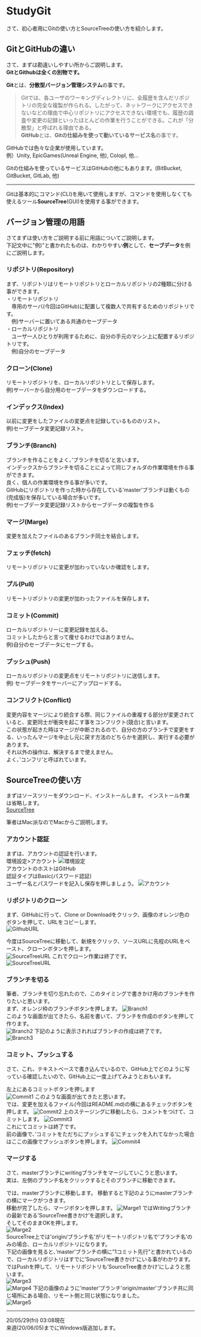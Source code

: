 # StudyGit
さて、初心者用にGitの使い方とSourceTreeの使い方を紹介します。
## GitとGitHubの違い
さて、まずは勘違いしやすい所からご説明します。  
**GitとGithubは全くの別物です。**  
  
**Git**とは、**分散型バージョン管理システム**の事です。
>Gitでは、各ユーザのワーキングディレクトリに、全履歴を含んだリポジトリの完全な複製が作られる。したがって、ネットワークにアクセスできないなどの理由で中心リポジトリにアクセスできない環境でも、履歴の調査や変更の記録といったほとんどの作業を行うことができる。これが「分散型」と呼ばれる理由である。  
**GitHub**とは、**Gitの仕組みを使って動いているサービス名**の事です。
  
GitHubでは色々な企業が使用しています。  
例）Unity, EpicGames(Unreal Engine, 他), Colopl, 他...

Gitの仕組みを使っているサービスはGitHubの他にもあります。(BitBucket, GitBucket, GitLab, 他)

***
Gitは基本的にコマンド(CLI)を用いて使用しますが、コマンドを使用しなくても使えるツール**SourceTree**(GUI)を使用する事ができます。
## バージョン管理の用語
さてまずは使い方をご説明する前に用語についてご説明します。  
下記文中に"例)"と書かれたものは、わかりやすい**例**として、**セーブデータ**を例にご説明します。
### リポジトリ(Repository)
まず、リポジトリはリモートリポジトリとローカルリポジトリの2種類に分ける事ができます。  
・リモートリポジトリ  
　専用のサーバ(今回はGitHub)に配置して複数人で共有するためのリポジトリです。  
　例)サーバーに置いてある共通のセーブデータ  
・ローカルリポジトリ  
　ユーザ一人ひとりが利用するために、自分の手元のマシン上に配置するリポジトリです。  
　例)自分のセーブデータ
　

### クローン(Clone)
リモートリポジトリを、ローカルリポジトリとして保存します。  
例)サーバーから自分用のセーブデータをダウンロードする。    
### インデックス(Index)
以前に変更をしたファイルの変更点を記録しているもののリスト。  
例)セーブデータ変更記録リスト。  
### ブランチ(Branch)
ブランチを作ることをよく、’ブランチを切る’と言います。  
インデックスからブランチを切ることによって同じフォルダの作業環境を作る事ができます。  
良く、個人の作業環境を作る事が多いです。  
GitHubにリポジトリを作った時から存在している’master’ブランチは動くもの(完成版)を保存している場合が多いです。  
例)セーブデータ変更記録リストからセーブデータの複製を作る  
### マージ(Marge)
変更を加えたファイルのあるブランチ同士を結合します。  
### フェッチ(fetch)
リモートリポジトリに変更が加わっていないか確認をします。  
### プル(Pull)
リモートリポジトリの変更が加わったファイルを保存します。
### コミット(Commit)
ローカルリポジトリーに変更記録を加える。  
コミットしたからと言って痩せるわけではありません。  
例)自分のセーブデータにセーブする。  
### プッシュ(Push)
ローカルリポジトリの変更点をリモートリポジトリに送信します。  
例) セーブデータをサーバーにアップロードする。  
### コンフリクト(Conflict)
変更内容をマージにより統合する際、同じファイルの重複する部分が変更されていると、変更同士が衝突を起こす事をコンフリクト(競合)と言います。  
この状態が起きた時はマージが中断されるので、自分の方のブランチで変更をする、いったんマージを中止し元に戻す方法のどちらかを選択し、実行する必要があります。  
それ以外の操作は、解決するまで使えません。  
よく、’コンフリ’と呼ばれています。


## SourceTreeの使い方
まずはソースツリーをダウンロード、インストールします。
インストール作業は省略します。  
[SourceTree](https://www.sourcetreeapp.com)


筆者はMac派なのでMacからご説明します。  
### アカウント認証
まずは、アカウントの認証を行います。  
環境設定>アカウント
![環境設定](https://github.com/KURO-Games/StudyGit/blob/master/pic/Original/00.png)  
アカウントのホストはGitHub  
認証タイプはBasic(パスワード認証)  
ユーザー名とパスワードを記入し保存を押しましょう。
![アカウント](https://github.com/KURO-Games/StudyGit/blob/master/pic/Original/01.png)  

### リポジトリのクローン
まず、GitHubに行って、Clone or Downloadをクリック、画像のオレンジ色のボタンを押して、URLをコピーします。  
![GithubURL](https://github.com/KURO-Games/StudyGit/blob/master/pic/PS/02-01.png)  

今度はSourceTreeに移動して、新規をクリック、ソースURLに先程のURLをペースト、クローンボタンを押します。  
![SourceTreeURL](https://github.com/KURO-Games/StudyGit/blob/master/pic/Original/03.png)
これでクローン作業は終了です。  
![SourceTreeURL](https://github.com/KURO-Games/StudyGit/blob/master/pic/Original/04.png)
### ブランチを切る
筆者、ブランチを切り忘れたので、このタイミングで書きかけ用のブランチを作りたいと思います。  
まず、オレンジ枠のブランチボタンを押します。
![Branch1](https://github.com/KURO-Games/StudyGit/blob/master/pic/PS/04-01.png )  
このような画面が出てきたら、名前を書いて、ブランチを作成のボタンを押して作ります。  
![Branch2](https://github.com/KURO-Games/StudyGit/blob/master/pic/Original/05.png)
下記のように表示されればブランチの作成は終了です。  
![Branch3](https://github.com/KURO-Games/StudyGit/blob/master/pic/PS/06-01.png )  
### コミット、プッシュする
さて、これ、テキストベースで書き込んでいるので、GitHub上でどのように写っている確認したいので、GitHub上に一度上げてみようとおもいます。  
  
  左上にあるコミットボタンを押します  
  ![Commit1](https://github.com/KURO-Games/StudyGit/blob/master/pic/PS/06-02.png )
このような画面が出てきたと思います。  
では、変更を加えるファイル(今回はREADME.md)の横にあるチェックボタンを押します。
 ![Commit2](https://github.com/KURO-Games/StudyGit/blob/master/pic/PS/07-01.png )
 上のステージングに移動したら、コメントをつけて、コミットします。
 ![Commit3](https://github.com/KURO-Games/StudyGit/blob/master/pic/Original/09.png)  
 これにてコミットは終了です。  
 前の画像で、’コミットをただちにプッシュする’にチェックを入れてなかった場合はここの画像でプッシュボタンを押します。
  ![Commit4](https://github.com/KURO-Games/StudyGit/blob/master/pic/Original/10.png)  

### マージする
さて、masterブランチにwritingブランチをマージしていこうと思います。  
実は、左側のブランチ名をクリックするとそのブランチに移動できます。  
  
  では、masterブランチに移動します。
  移動すると下記のようにmasterブランチの横にマークがつきます。  
    移動が完了したら、マージボタンを押します。
 ![Marge1](https://github.com/KURO-Games/StudyGit/blob/master/pic/PS/11-01.png )
 ではWritingブランチの最新である’SourceTree書きかけ’を選択します。  
 そしてそのままOKを押します。  
  ![Marge2](https://github.com/KURO-Games/StudyGit/blob/master/pic/Original/12.png)  
  SourceTree上では'origin/ブランチ名'がリモートリポジトリ名で’ブランチ名’のみの場合、ローカルリポジトリになります。  
  下記の画像を見ると、’master’ブランチの横に”1コミット先行”と書かれているので、ローカルリポジトリはすでに’SourceTree書きかけ’にいる事がわかります。  
  ではPushを押して、リモートリポジトリも’SourceTree書きかけ’にしようと思います。  
![Marge3](https://github.com/KURO-Games/StudyGit/blob/master/pic/Original/13.png)  
![Marge4](https://github.com/KURO-Games/StudyGit/blob/master/pic/Original/14.png)
下記の画像のように’master’ブランチ'origin/master'ブランチ共に同じ場所にある場合、リモート側と同じ状態になりました。  
![Marge5](https://github.com/KURO-Games/StudyGit/blob/master/pic/Original/15.png)
  
  
*****
20/05/29(fri) 03:08現在  
来週(20/06/05)までにWindows版追加します。

